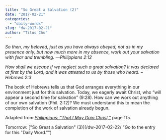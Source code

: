 ```yaml
---
title: "So Great a Salvation (2)"
date: "2017-02-21"
categories: 
  - "daily-words"
slug: "dw-2017-02-21"
author: "Titus Chu"
---
```


_So then, my beloved, just as you have always obeyed, not as in my presence only, but now much more in my absence, work out your salvation with fear and trembling._ _—Philippians 2:12_

_How shall we escape if we neglect such a great salvation? It was declared at first by the Lord, and it was attested to us by those who heard._ _– Hebrews 2:3_

The book of Hebrews tells us that God arranges everything in our environment just for this salvation. Today, we eagerly await Christ, who “will appear a second time for salvation” (9:28). How can we work out anything of our own salvation (Phil. 2:12)? We must understand this to mean the completion of the work of salvation already begun.

Adapted from _[Philippians: “That I May Gain Christ,”](/book-philippians/ "Go to the listing for this book.")_ page 115.

Tomorrow: ["So Great a Salvation" (3)](/dw-2017-02-22/ "Go to the entry for this "Daily Word."")
